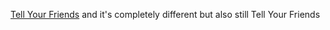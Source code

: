 [Tell Your Friends](https://github.com/EmotionlessDev/tyf/) and it's completely different but also still Tell Your Friends
